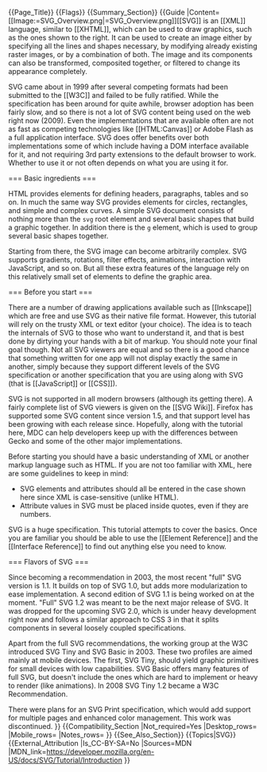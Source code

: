 {{Page_Title}}
{{Flags}}
{{Summary_Section}}
{{Guide
|Content=[[Image:=SVG_Overview.png|=SVG_Overview.png]][[SVG]] is an [[XML]] language, similar to [[XHTML]], which can be used to draw graphics, such as the ones shown to the right. It can be used to create an image either by specifying all the lines and shapes necessary, by modifying already existing raster images, or by a combination of both. The image and its components can also be transformed, composited together, or filtered to change its appearance completely.
 
SVG came about in 1999 after several competing formats had been submitted to the [[W3C]] and failed to be fully ratified. While the specification has been around for quite awhile, browser adoption has been fairly slow, and so there is not a lot of SVG content being used on the web right now (2009). Even the implementations that are available often are not as fast as competing technologies like [[HTML:Canvas]] or Adobe Flash as a full application interface. SVG does offer benefits over both implementations some of which include having a DOM interface available for it, and not requiring 3rd party extensions to the default browser to work. Whether to use it or not often depends on what you are using it for.
 
=== Basic ingredients ===
 
HTML provides elements for defining headers, paragraphs, tables and so on. In much the same way SVG provides elements for circles, rectangles, and simple and complex curves. A simple SVG document consists of nothing more than the <code>svg</code> root element and several basic shapes that build a graphic together. In addition there is the <code>g</code> element, which is used to group several basic shapes together.

Starting from there, the SVG image can become arbitrarily complex. SVG supports gradients, rotations, filter effects, animations, interaction with JavaScript, and so on. But all these extra features of the language rely on this relatively small set of elements to define the graphic area.
 
=== Before you start ===
 
There are a number of drawing applications available such as [[Inkscape]] which are free and use SVG as their native file format. However, this tutorial will rely on the trusty XML or text editor (your choice). The idea is to teach the internals of SVG to those who want to understand it, and that is best done by dirtying your hands with a bit of markup. You should note your final goal though. Not all SVG viewers are equal and so there is a good chance that something written for one app will not display exactly the same in another, simply because they support different levels of the SVG specification or another specification that you are using along with SVG (that is [[JavaScript]] or [[CSS]]).
 
SVG is not supported in all modern browsers (although its getting there). A fairly complete list of SVG viewers is given on the [[SVG Wiki]]. Firefox has supported some SVG content since version 1.5, and that support level has been growing with each release since. Hopefully, along with the tutorial here, MDC can help developers keep up with the differences between Gecko and some of the other major implementations.
 
Before starting you should have a basic understanding of XML or another markup language such as HTML. If you are not too familiar with XML, here are some guidelines to keep in mind:
 
* SVG elements and attributes should all be entered in the case shown here since XML is case-sensitive (unlike HTML).
* Attribute values in SVG must be placed inside quotes, even if they are numbers.
 
SVG is a huge specification. This tutorial attempts to cover the basics. Once you are familiar you should be able to use the [[Element Reference]] and the [[Interface Reference]] to find out anything else you need to know.

=== Flavors of SVG ===
 
Since becoming a recommendation in 2003, the most recent "full" SVG version is 1.1. It builds on top of SVG 1.0, but adds more modularization to ease implementation. A second edition of SVG 1.1 is being worked on at the moment. "Full" SVG 1.2 was meant to be the next major release of SVG. It was dropped for the upcoming SVG 2.0, which is under heavy development right now and follows a similar approach to CSS 3 in that it splits components in several loosely coupled specifications.

Apart from the full SVG recommendations, the working group at the W3C introduced SVG Tiny and SVG Basic in 2003. These two profiles are aimed mainly at mobile devices. The first, SVG Tiny, should yield graphic primitives for small devices with low capabilities. SVG Basic offers many features of full SVG, but doesn't include the ones which are hard to implement or heavy to render (like animations). In 2008 SVG Tiny 1.2 became a W3C Recommendation.
 
There were plans for an SVG Print specification, which would add support for multiple pages and enhanced color management. This work was discontinued.
}}
{{Compatibility_Section
|Not_required=Yes
|Desktop_rows=
|Mobile_rows=
|Notes_rows=
}}
{{See_Also_Section}}
{{Topics|SVG}}
{{External_Attribution
|Is_CC-BY-SA=No
|Sources=MDN
|MDN_link=https://developer.mozilla.org/en-US/docs/SVG/Tutorial/Introduction
}}